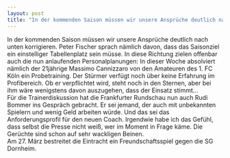 ```yaml
---
layout: post
title: "In der kommenden Saison müssen wir unsere Ansprüche deutlich nach unten korrigieren."
---
```


In der kommenden Saison müssen wir unsere Ansprüche deutlich nach unten korrigieren. Peter Fischer sprach nämlich davon, dass das Saisonziel ein einstelliger Tabellenplatz sein müsse. In diese Richtung zielen offenbar auch die nun anlaufenden Personalplanungen: In dieser Woche absolviert nämlich der 21jährige Massimo Cannizzaro von den Amateuren des 1. FC Köln ein Probetraining. Der Stürmer verfügt noch über keine Erfahrung im Profibereich. Ob er verpflichtet wird, steht noch in den Sternen, aber bei ihm wäre wenigstens davon auszugehen, dass der Einsatz stimmt...  
Für die Trainerdiskussion hat die Frankfurter Rundschau nun auch Rudi Bommer ins Gespräch gebracht. Er sei jemand, der auch mit unbekannten Spielern und wenig Geld arbeiten würde. Und das sei das Anforderungsprofil für den neuen Coach. Irgendwie habe ich das Gefühl, dass selbst die Presse nicht weiß, wer im Moment in Frage käme. Die Gerüchte sind schon auf sehr wackligen Beinen.  
Am 27. März bestreitet die Eintracht ein Freundschaftsspiel gegen die SG Dornheim.
